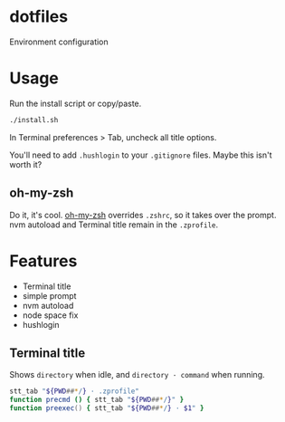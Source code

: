 # dotfiles

Environment configuration

# Usage

Run the install script or copy/paste.

```zsh
./install.sh
```

In Terminal preferences > Tab, uncheck all title options.

You'll need to add `.hushlogin` to your `.gitignore` files. Maybe this isn't worth it?

## oh-my-zsh

Do it, it's cool. [oh-my-zsh](https://github.com/ohmyzsh/ohmyzsh) overrides `.zshrc`, so it takes over the prompt. nvm autoload and Terminal title remain in the `.zprofile`.

# Features

- Terminal title
- simple prompt
- nvm autoload
- node space fix
- hushlogin

## Terminal title

Shows `directory` when idle, and `directory · command` when running.

```zsh
stt_tab "${PWD##*/} · .zprofile"
function precmd () { stt_tab "${PWD##*/}" }
function preexec() { stt_tab "${PWD##*/} · $1" }
```
